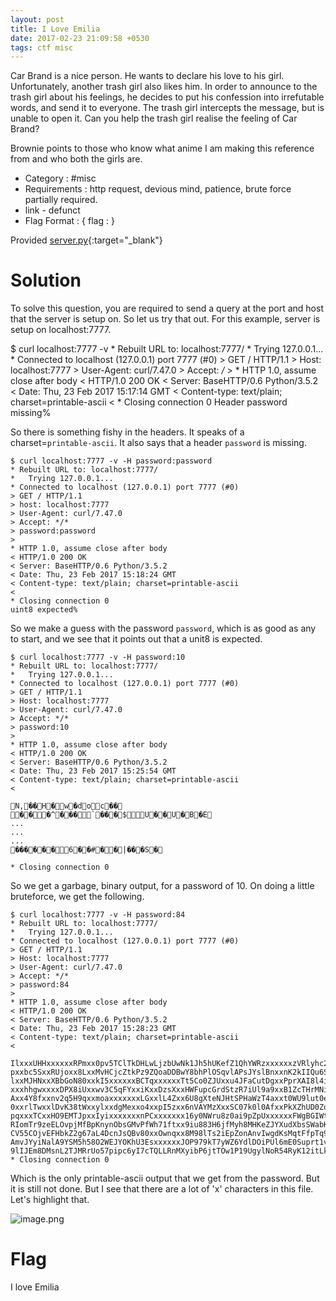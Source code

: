 ```yaml
---
layout: post
title: I Love Emilia
date: 2017-02-23 21:09:58 +0530
tags: ctf misc 
---
```

Car Brand is a nice person. He wants to declare his love to his girl. Unfortunately, another trash girl also likes him. In order to announce to the trash girl about his feelings, he decides to put his confession into irrefutable words, and send it to everyone. The trash girl intercepts the message, but is unable to open it. Can you help the trash girl realise the feeling of Car Brand?

Brownie points to those who know what anime I am making this reference from and who both the girls are.

- Category : #misc
- Requirements : http request, devious mind, patience, brute force partially required.
- link - defunct
- Flag Format : { flag : <flag> }

Provided [server.py](/blog/media/I-love-Emilia/server.py){:target="_blank"}


Solution
========

To solve this question, you are required to send a query at the port and host that the server is setup on. So let us try that out. For this example, server is setup on localhost:7777.

  $ curl localhost:7777 -v
	* Rebuilt URL to: localhost:7777/
	*   Trying 127.0.0.1...
	* Connected to localhost (127.0.0.1) port 7777 (#0)
	> GET / HTTP/1.1
	> Host: localhost:7777
	> User-Agent: curl/7.47.0
	> Accept: */*
	> 
	* HTTP 1.0, assume close after body
	< HTTP/1.0 200 OK
	< Server: BaseHTTP/0.6 Python/3.5.2
	< Date: Thu, 23 Feb 2017 15:17:14 GMT
	< Content-type: text/plain; charset=printable-ascii
	< 
	* Closing connection 0
	Header password missing%                                                                                             


So there is something fishy in the headers. It speaks of a charset=`printable-ascii`. It also says that a header `password` is missing.

	$ curl localhost:7777 -v -H password:password
	* Rebuilt URL to: localhost:7777/
	*   Trying 127.0.0.1...
	* Connected to localhost (127.0.0.1) port 7777 (#0)
	> GET / HTTP/1.1
	> host: localhost:7777
	> User-Agent: curl/7.47.0
	> Accept: */*
	> password:password
	> 
	* HTTP 1.0, assume close after body
	< HTTP/1.0 200 OK
	< Server: BaseHTTP/0.6 Python/3.5.2
	< Date: Thu, 23 Feb 2017 15:18:24 GMT
	< Content-type: text/plain; charset=printable-ascii
	< 
	* Closing connection 0
	uint8 expected%   

So we make a guess with the password `password`, which is as good as any to start, and we see that it points out that a unit8 is expected.

	$ curl localhost:7777 -v -H password:10
	* Rebuilt URL to: localhost:7777/
	*   Trying 127.0.0.1...
	* Connected to localhost (127.0.0.1) port 7777 (#0)
	> GET / HTTP/1.1
	> Host: localhost:7777
	> User-Agent: curl/7.47.0
	> Accept: */*
	> password:10
	> 
	* HTTP 1.0, assume close after body
	< HTTP/1.0 200 OK
	< Server: BaseHTTP/0.6 Python/3.5.2
	< Date: Thu, 23 Feb 2017 15:25:54 GMT
	< Content-type: text/plain; charset=printable-ascii
	< 

	N,��H�w�doc�� ���^���`���$U��U�B�E
    ...
    ...
    ...
    ������6��#��|���S�
	
	* Closing connection 0

So we get a garbage, binary output, for a password of 10. On doing a little bruteforce, we get the following.

	$ curl localhost:7777 -v -H password:84
	* Rebuilt URL to: localhost:7777/
	*   Trying 127.0.0.1...
	* Connected to localhost (127.0.0.1) port 7777 (#0)
	> GET / HTTP/1.1
	> Host: localhost:7777
	> User-Agent: curl/7.47.0
	> Accept: */*
	> password:84
	> 
	* HTTP 1.0, assume close after body
	< HTTP/1.0 200 OK
	< Server: BaseHTTP/0.6 Python/3.5.2
	< Date: Thu, 23 Feb 2017 15:28:23 GMT
	< Content-type: text/plain; charset=printable-ascii
	< 

	IlxxxUHHxxxxxxRPmxx0pv5TClTkDHLwLjzbUwNk1Jh5hUKefZ1QhYWRzxxxxxxzVRlyhc2xxh7v63fTK4q4c131sBGJktlAwNrfMbVAvefWYkXlxxxxxxxxOpgoSvjuKFWVIfR8xxssxxBhxxZVVUGGwCGsK4xxxEm4U
	pxxbc5SxxRUjoxx8LxxMvHCjcZtkPz9ZQoaDDBwY8bhPlOSqvlAPsJYslBnxxnK2kIIQu6SxxbzWCMuZQkYYNBOmUpMiFLaknwPKUuOUb0E8FCJ4xxguAX6QvbTHCqi90Ljsk8CZrD5NxxvENd4esV7z2R9qHRN2xx7Fg
	lxxMJHNxxXBbGoN80xxkI5xxxxxxBCTqxxxxxxTt5Co0ZJUxxu4JFaCutDgxxPprXAI8l4ixxOllxxxxxx0oTxxOi4QUxx7vmxxxxxxuYdVahXNOxx76eFg5bYxxxxxxpxxxxNsSxxB8xx3axx2swxxxxxxRqay7xxgdS
	xxxhhgwxxxxDPX8iUxxwv3C5qFYxxiKxxDzsXxxHWFupcGrdStzR7iUl9a9xxB1ZcTHrMNixxKkxxqqMyxxMErxxoTZxxbvWxxzh5VxxuDfaYDjjxxxxxGsXGuxxkimxxfCrxxcmxxMBxxD9xx8k8cHE9FxxF66yxxxmY
	Axx4Y8fxxnv2q5H9qxxmoaxxxxxxxLGxxlL4Zxx6U8gXteNJHtSPHaWzT4axxt0WU9lut0exxk6xx7ZNbxxmS77xxzxxM4QRxxxxxxxx5NUNjOBzxxtFAfVUA9xxwjZxxJFLxxFpxx3XxxzkxxXNNxxxxxxx8i3Bxx8bu
	0xxrlTwxxlDvK38tWxxylxxdgMexxo4xxpI5zxx6nVAYMzXxxSC07k0l0AfxxPkXZhUD0Zoxxtwxx76Mjxxro2BixxxmYXhaxxBoIdaUTbyUzr7CxxoyDiXXvyxxnu2xxJvZxx96xx8kxxEpxxFlxxppkbxxw6Ecxx8ZW
	pqxxxTCxxHO9EMTJpxxIyixxxxxxxnPCxxxxxxx16y0NWru8z0ai9pZpUxxxxxxFWgBGIWtxxcOzxxxxxxsbpAcv3xTNEuIAJxxxxxxxut34ggCzxxxxxxxxn2xx80uxx25VxxTyxxhYxxWgxxbydxxxxxxx2RxxxZnlw
	RIomTr9zeELOvpjMfBpKnynObsGMvPfWh71ftxx9iu883H6jfMyh8MHKeZJYXudXbsSWabKvkWAmjzHoBe3UYIPzFwMtFrsiZP6U6a4orDVaQIwRTnlMcuz4ai5weCDMEnvzmKNAVW03Bj10oGIuK7CDnodgG7Tnv4LwP
	CV55COjvEFHbkZ2g67aL4DcnJsQBv80xxOwnqxx8M98lTs2iEpZonAnvIwgdKsMqtFfpTq9gI8CfbtLoBKQMAqAY0Vu1KGA33Z01v5fKZGWmdRP1PO2rVvqbXa4pz9yRSnIhsD9kZTOVUEEwionIP7IYB6m8tLyLNGMDe
	AmvJYyiNalA9YSM5h58O2WEJYOKhU3EsxxxxxxJOP979kT7yWZ6YdlDOiPUl6mE0Suprt1vSlUH7SSiuJfBq7oClpM0e6rqB8ptUWMbcQSqqQgI8HOIiSX4JwM27PTSF9Zw5RyAJmOVYapd8hXtwokuEy4cgbfeCfuqzI
	9lIJEm8DMsnL2TJMRrUo57pipc6yI7cTQLLRnMXyibP6jtTOw1P19UgylNoR54RyK12itLkj8ZyTJtsHZV8hUcX47Inp1TcZJyrmMTnFBAAcLIiUCKuBWMNOErnc0GIf5c5JG4mTlccfklIza1rXGDs7rcmZ8XkVQKR5q
	* Closing connection 0

Which is the only printable-ascii output that we get from the password. But it is still not done. But I see that there are a lot of 'x' characters in this file. Let's highlight that.

![image.png](/blog/media/I-love-Emilia/image.png)


Flag
====
I love Emilia